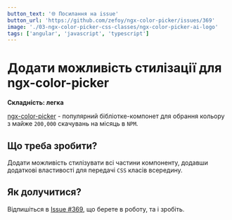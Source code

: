 ```yaml
---
button_text: '🌐 Посилання на issue'
button_url: 'https://github.com/zefoy/ngx-color-picker/issues/369'
image: './03-ngx-color-picker-css-classes/ngx-color-picker-ai-logo'
tags: ['angular', 'javascript', 'typescript']
---
```


# Додати можливість стилізації для ngx-color-picker

**Складність: легка**

[ngx-color-picker](https://github.com/zefoy/ngx-color-picker) - популярний бібліотке-компонет для обрання кольору з майже `200,000` скачувань на місяць в `NPM`.

## Що треба зробити?

Додати можливість стилізувати всі частини компоненту, додавши додаткові властивості для передачі `CSS` класів всередину.

## Як долучитися?

Відпишіться в [Issue #369](https://github.com/zefoy/ngx-color-picker/issues/369), що берете в роботу, та і зробіть.
